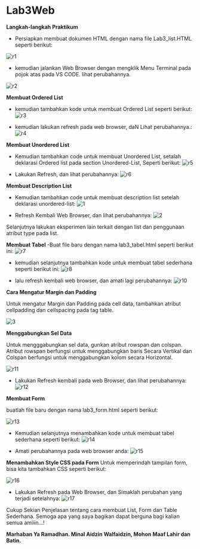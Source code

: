 # Lab3Web

**Langkah-langkah Praktikum**

- Persiapkan membuat dokumen HTML dengan nama file Lab3_list.HTML seperti berikut:

![r1](https://user-images.githubusercontent.com/81581236/114419137-5f119e80-9bdd-11eb-9b39-05bf70f3393e.PNG)

- kemudian jalankan Web Browser dengan mengklik Menu Terminal pada pojok atas pada  VS CODE. lihat perubahannya.

![r2](https://user-images.githubusercontent.com/81581236/114437383-ae14ff00-9bf0-11eb-8848-3da0d60d763d.PNG)



**Membuat Ordered List**
- kemudian tambahkan kode untuk membuat Ordered List seperti berikut:
![r3](https://user-images.githubusercontent.com/81581236/114437452-c6851980-9bf0-11eb-841f-2d4659bcb0c0.PNG)


- kemudian lakukan refresh pada web browser, daN Lihat perubahannya.:
![r4](https://user-images.githubusercontent.com/81581236/114420005-20c8af00-9bde-11eb-8f84-9f40354e3927.PNG)

**Membuat Unordered List**

- Kemudian tambahkan code untuk membuat Unordered List, setalah deklarasi Ordered list pada section Unordered-List, Seperti berikut:
![r5](https://user-images.githubusercontent.com/81581236/114420184-4e155d00-9bde-11eb-9af8-810b8d5a3afd.PNG)

- Lakukan Refresh, dan lihat perubahannya:
![r6](https://user-images.githubusercontent.com/81581236/114420296-65ece100-9bde-11eb-9bff-0d14ae8ce559.PNG)


**Membuat Description List**
- Kemudian tambahkan code untuk membuat description list setelah deklarasi unordered-list:
![1](https://user-images.githubusercontent.com/81581236/114433368-ef56e000-9beb-11eb-8d8f-570a7e889e68.PNG)


- Refresh Kembali Web Browser, dan lihat perubahannya:
![2](https://user-images.githubusercontent.com/81581236/114433410-ff6ebf80-9beb-11eb-9d3d-0ffd4e8e6a0b.PNG)

Selanjutnya lakukan eksperimen lain terkait dengan list dan penggunaan atribut type pada list.

**Membuat Tabel**
-Buat file baru dengan nama lab3_tabel.html seperti berikut ini:
![r7](https://user-images.githubusercontent.com/81581236/114433724-570d2b00-9bec-11eb-8b69-d6d8eb52636d.PNG)

- kemudian selanjutnya tambahkan kode untuk membuat tabel sederhana seperti berikut ini:
![r8](https://user-images.githubusercontent.com/81581236/114433812-74da9000-9bec-11eb-96e5-b35585118cf7.PNG)

- lalu refresh kembali web browser, dan amati lagi perubahannya:
 ![r10](https://user-images.githubusercontent.com/81581236/114433910-95a2e580-9bec-11eb-85b1-134be784de89.PNG)

**Cara Mengatur Margin dan Padding**
<P> Untuk mengatur Margin dan Padding pada cell data, tambahkan atribut cellpadding dan cellspacing pada tag table.
  
  ![3](https://user-images.githubusercontent.com/81581236/114434197-f0d4d800-9bec-11eb-86fb-28874b30f6e9.PNG)

**Menggabungkan Sel Data**
<P>Untuk mengggabungkan sel data, gunkan atribut rowspan dan colspan. Atribut rowspan berfungsi untuk menggabungkan baris Secara Vertikal dan Colspan berfungsi untuk menggabungkan kolom secara Horizontal.
  
  ![r11](https://user-images.githubusercontent.com/81581236/114434525-50cb7e80-9bed-11eb-864e-47a2b49f869b.PNG)

- Lakukan Refresh kembali pada web Browser, dan lihat perubahannya:
![r12](https://user-images.githubusercontent.com/81581236/114434663-76f11e80-9bed-11eb-9ab6-67bab02304e4.PNG)

**Membuat Form**

buatlah file baru dengan nama lab3_form.html seperti berikut:

![r13](https://user-images.githubusercontent.com/81581236/114434821-a6a02680-9bed-11eb-89d3-24894150a7a2.PNG)

- Kemudian selanjutnya menambahkan kode untuk membuat tabel sederhana seperti berikut:
![r14](https://user-images.githubusercontent.com/81581236/114434910-c20b3180-9bed-11eb-8c29-ef84b526eb55.PNG)

- Amati perubahannya pada web browser anda:
![r15](https://user-images.githubusercontent.com/81581236/114435580-815fe800-9bee-11eb-880d-7fe533a1a2f0.PNG)




**Menambahkan Style CSS pada Form**
Untuk memperindah tampilan form, bisa kita tambahkan CSS seperti berikut:

![r16](https://user-images.githubusercontent.com/81581236/114436814-fed82800-9bef-11eb-8c79-ae479a673bfa.PNG)

- Lakukan Refresh pada Web Browser, dan Simaklah perubahan yang terjadi setelahnya:
![r17](https://user-images.githubusercontent.com/81581236/114436897-18796f80-9bf0-11eb-8bc4-780b642cf0b0.PNG)




Cukup Sekian Penjelasan tentang cara membuat List, Form dan Table Sederhana. Semoga apa yang saya bagikan dapat berguna bagi kalian semua amiiin...!

**Marhaban Ya Ramadhan. Minal Aidzin Walfaidzin, Mohon Maaf Lahir dan Batin.**

